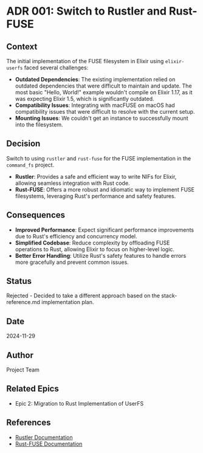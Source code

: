 # ADR 001: Switch to Rustler and Rust-FUSE

## Context

The initial implementation of the FUSE filesystem in Elixir using `elixir-userfs` faced several challenges:

- **Outdated Dependencies**: The existing implementation relied on outdated dependencies that were difficult to maintain and update. The most basic "Hello, World!" example wouldn't compile on Elixir 1.17, as it was expecting Elixir 1.5, which is significantly outdated.
- **Compatibility Issues**: Integrating with macFUSE on macOS had compatibility issues that were difficult to resolve with the current setup.
- **Mounting Issues**: We couldn't get an instance to successfully mount into the filesystem.

## Decision

Switch to using `rustler` and `rust-fuse` for the FUSE implementation in the `command_fs` project.

- **Rustler**: Provides a safe and efficient way to write NIFs for Elixir, allowing seamless integration with Rust code.
- **Rust-FUSE**: Offers a more robust and idiomatic way to implement FUSE filesystems, leveraging Rust's performance and safety features.

## Consequences

- **Improved Performance**: Expect significant performance improvements due to Rust's efficiency and concurrency model.
- **Simplified Codebase**: Reduce complexity by offloading FUSE operations to Rust, allowing Elixir to focus on higher-level logic.
- **Better Error Handling**: Utilize Rust's safety features to handle errors more gracefully and prevent common issues.

## Status

Rejected - Decided to take a different approach based on the stack-reference.md implementation plan.

## Date

2024-11-29

## Author

Project Team

## Related Epics

- Epic 2: Migration to Rust Implementation of UserFS

## References

- [Rustler Documentation](https://github.com/rusterlium/rustler)
- [Rust-FUSE Documentation](https://github.com/zargony/rust-fuse)
